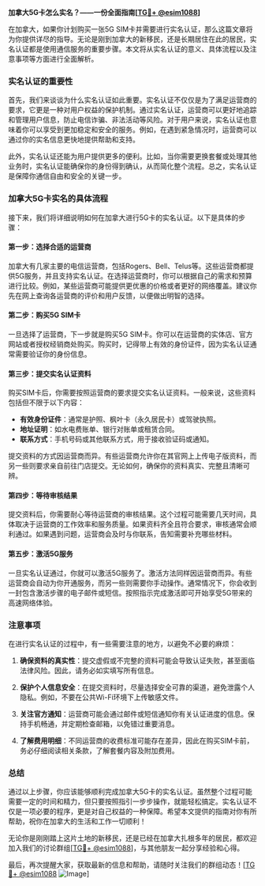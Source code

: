 **加拿大5G卡怎么实名？——一份全面指南[[TG💪+ @esim1088](https://t.me/s/esim1088)]**

在加拿大，如果你计划购买一张5G SIM卡并需要进行实名认证，那么这篇文章将为你提供详尽的指导。无论是刚到加拿大的新移民，还是长期居住在此的居民，实名认证都是使用通信服务的重要步骤。本文将从实名认证的意义、具体流程以及注意事项等方面进行全面解析。

### 实名认证的重要性

首先，我们来谈谈为什么实名认证如此重要。实名认证不仅仅是为了满足运营商的要求，它更是一种对用户权益的保护机制。通过实名认证，运营商可以更好地追踪和管理用户信息，防止电信诈骗、非法活动等风险。对于用户来说，实名认证也意味着你可以享受到更加稳定和安全的服务。例如，在遇到紧急情况时，运营商可以通过你的实名信息更快地提供帮助和支持。

此外，实名认证还能为用户提供更多的便利。比如，当你需要更换套餐或处理其他业务时，实名认证能确保你的身份得到确认，从而简化整个流程。总之，实名认证是保障你通信自由和安全的关键一步。

### 加拿大5G卡实名的具体流程

接下来，我们将详细说明如何在加拿大进行5G卡的实名认证。以下是具体的步骤：

#### 第一步：选择合适的运营商

加拿大有几家主要的电信运营商，包括Rogers、Bell、Telus等。这些运营商都提供5G服务，并且支持实名认证。在选择运营商时，你可以根据自己的需求和预算进行比较。例如，某些运营商可能提供更优惠的价格或者更好的网络覆盖。建议你先在网上查询各运营商的评价和用户反馈，以便做出明智的选择。

#### 第二步：购买5G SIM卡

一旦选择了运营商，下一步就是购买5G SIM卡。你可以在运营商的实体店、官方网站或者授权经销商处购买。购买时，记得带上有效的身份证件，因为实名认证通常需要验证你的身份信息。

#### 第三步：提交实名认证资料

购买SIM卡后，你需要按照运营商的要求提交实名认证资料。一般来说，这些资料包括但不限于以下内容：

- **有效身份证件**：通常是护照、枫叶卡（永久居民卡）或驾驶执照。
- **地址证明**：如水电费账单、银行对账单或租赁合同。
- **联系方式**：手机号码或其他联系方式，用于接收验证码或通知。

提交资料的方式因运营商而异。有些运营商允许你在其官网上上传电子版资料，而另一些则要求亲自前往门店提交。无论如何，确保你的资料真实、完整且清晰可辨。

#### 第四步：等待审核结果

提交资料后，你需要耐心等待运营商的审核结果。这个过程可能需要几天时间，具体取决于运营商的工作效率和服务质量。如果资料齐全且符合要求，审核通常会顺利通过。如果遇到问题，运营商会及时与你联系，告知需要补充哪些材料。

#### 第五步：激活5G服务

一旦实名认证通过，你就可以激活5G服务了。激活方法同样因运营商而异。有些运营商会自动为你开通服务，而另一些则需要你手动操作。通常情况下，你会收到一封包含激活步骤的电子邮件或短信。按照指示完成激活即可开始享受5G带来的高速网络体验。

### 注意事项

在进行实名认证的过程中，有一些需要注意的地方，以避免不必要的麻烦：

1. **确保资料的真实性**：提交虚假或不完整的资料可能会导致认证失败，甚至面临法律风险。因此，请务必如实填写所有信息。
   
2. **保护个人信息安全**：在提交资料时，尽量选择安全可靠的渠道，避免泄露个人隐私。例如，不要在公共Wi-Fi环境下上传敏感文件。

3. **关注官方通知**：运营商可能会通过邮件或短信通知你有关认证进度的信息。保持手机畅通，并定期检查邮箱，以免错过重要消息。

4. **了解费用明细**：不同运营商的收费标准可能存在差异，因此在购买SIM卡前，务必仔细阅读相关条款，了解套餐内容及附加费用。

### 总结

通过以上步骤，你应该能够顺利完成加拿大5G卡的实名认证。虽然整个过程可能需要一定的时间和精力，但只要按照指引一步步操作，就能轻松搞定。实名认证不仅是一项必要的程序，更是对自己权益的一种保障。希望本文提供的指南对你有所帮助，祝你在加拿大的生活和工作一切顺利！

无论你是刚刚踏上这片土地的新移民，还是已经在加拿大扎根多年的居民，都欢迎加入我们的讨论群组[[TG💪+ @esim1088](https://t.me/s/esim1088)]，与其他朋友一起分享经验和心得。

最后，再次提醒大家，获取最新的信息和帮助，请随时关注我们的群组动态！[[TG💪+ @esim1088](https://t.me/s/esim1088) ![Image](https://i.postimg.cc/4NQfJmqS/Snipaste-2025-05-13-00-14-12.png)]